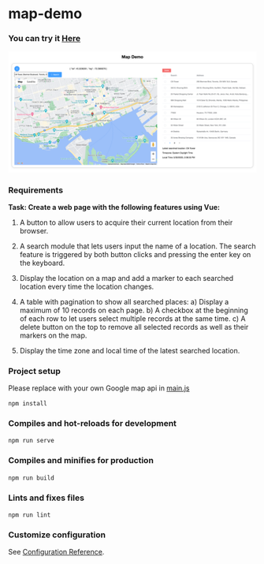 # map-demo
### You can try it  [Here](http://map.kaixia.link/)

![View](./src/assets/map-demo.png)

### Requirements
**Task: Create a web page with the following features using Vue:**

1. A button to allow users to acquire their current location from their browser.
2. A search module that lets users input the name of a location. The search feature is triggered by both button clicks and pressing the enter key on the keyboard.
3. Display the location on a map and add a marker to each searched location every time the location changes.
4. A table with pagination to show all searched places:
    a) Display a maximum of 10 records on each page.
    b) A checkbox at the beginning of each row to let users select multiple records at the same time.
    c) A delete button on the top to remove all selected records as well as their markers on the map.

5. Display the time zone and local time of the latest searched location.

### Project setup
Please replace with your own Google map api in [main.js](./src/main.js)
```
npm install
```

### Compiles and hot-reloads for development
```
npm run serve
```

### Compiles and minifies for production
```
npm run build
```

### Lints and fixes files
```
npm run lint
```

### Customize configuration
See [Configuration Reference](https://cli.vuejs.org/config/).
